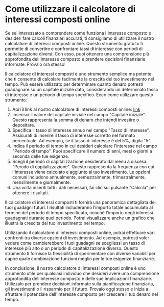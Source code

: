 Come utilizzare il calcolatore di interessi composti online
===========================================================

Se sei interessato a comprendere come funziona l'interesse composto e desideri fare calcoli finanziari accurati, ti consigliamo di utilizzare il nostro calcolatore di interessi composti online. Questo strumento gratuito ti permette di convertire e confrontare tassi di interesse con periodi di capitalizzazione diversi. Con esso, puoi ottenere una comprensione più approfondita dell'interesse composto e prendere decisioni finanziarie informate. Provalo ora stesso!

Il calcolatore di interessi composti è uno strumento semplice ma potente che ti consente di calcolare facilmente la crescita del tuo investimento nel tempo. Può essere utilizzato per determinare quanto denaro potresti guadagnare su un capitale iniziale dato, considerando un determinato tasso di interesse e un periodo di tempo specifico. Ecco come utilizzare questo strumento:

1. Apri il link al nostro calcolatore di interessi composti online: [link](https://www.onlinecalculatorsfree.com/it/financial/compound-interest-calculator.html)
2. Inserisci il valore del capitale iniziale nel campo "Capitale iniziale". Questo rappresenta la somma di denaro che intendi investire o depositare.
3. Specifica il tasso di interesse annuo nel campo "Tasso di interesse". Assicurati di inserire il tasso di interesse corretto nel formato percentuale. Ad esempio, se il tasso di interesse è del 5%, digita "5".
4. Indica il periodo di tempo in cui desideri calcolare l'interesse nel campo "Periodo di tempo". Puoi specificare il numero di anni, mesi o giorni a seconda delle tue esigenze.
5. Scegli il periodo di capitalizzazione desiderato dal menu a discesa "Perodo di capitalizzazione". Questo rappresenta la frequenza con cui l'interesse viene calcolato e aggiunto al tuo investimento. Le opzioni comuni includono annualmente, semestralmente, trimestralmente, mensilmente e giornalmente.
6. Una volta inseriti tutti i dati necessari, fai clic sul pulsante "Calcola" per ottenere i risultati.

Il calcolatore di interessi composti ti fornirà una panoramica dettagliata dei tuoi guadagni futuri. I risultati includeranno l'importo totale accumulato al termine del periodo di tempo specificato, nonché l'importo degli interessi guadagnati durante quel periodo. Potrai visualizzare anche un grafico che illustra la crescita del tuo investimento nel tempo.

Utilizzando il calcolatore di interessi composti online, potrai effettuare vari confronti tra diverse opzioni di investimento. Ad esempio, potresti voler vedere come cambierebbero i tuoi guadagni se scegliessi un tasso di interesse più alto o un periodo di capitalizzazione diverso. Questo strumento ti fornisce la flessibilità di sperimentare con diverse variabili per capire quale combinazione funzioni meglio per le tue esigenze finanziarie.

In conclusione, il nostro calcolatore di interessi composti online è uno strumento utile per qualsiasi individuo che desideri avere una comprensione approfondita dell'interesse composto e delle sue implicazioni finanziarie. Utilizzalo per prendere decisioni informate sulla pianificazione finanziaria, gli investimenti o il risparmio per il futuro. Provalo oggi stesso e inizia a sfruttare il potenziale dell'interesse composto per crescere il tuo denaro nel tempo.